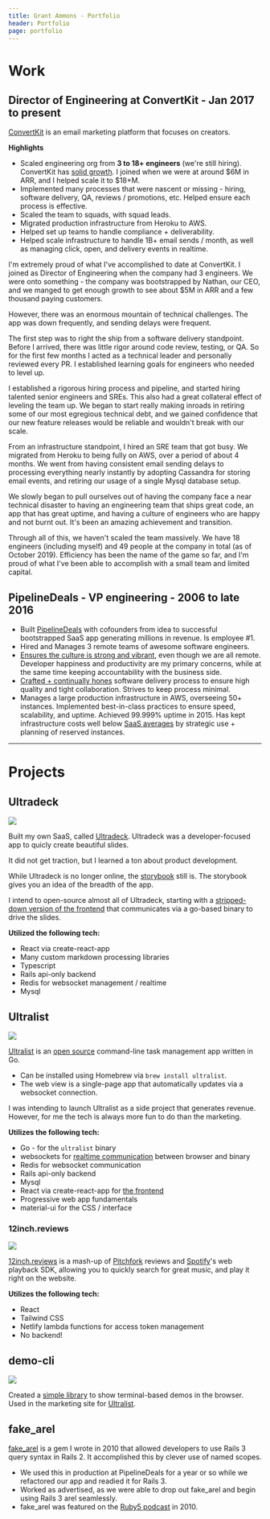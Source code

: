 ```yaml
---
title: Grant Ammons - Portfolio
header: Portfolio
page: portfolio
---
```


# Work

## Director of Engineering at ConvertKit - Jan 2017 to present

[ConvertKit][ck] is an email marketing platform that focuses on creators.

**Highlights**

* Scaled engineering org from **3 to 18+ engineers** (we're still hiring).  ConvertKit has [solid growth](https://convertkit.baremetrics.com/).  I joined when we were at around $6M in ARR, and I helped scale it to $18+M.
* Implemented many processes that were nascent or missing - hiring, software delivery, QA, reviews / promotions, etc. Helped ensure each process is effective.
* Scaled the team to squads, with squad leads.
* Migrated production infrastructure from Heroku to AWS.
* Helped set up teams to handle compliance + deliverability.
* Helped scale infrastructure to handle 1B+ email sends / month, as well as managing click, open, and delivery events in realtime.

I'm extremely proud of what I've accomplished to date at ConvertKit.  I joined as Director of Engineering when the company had 3 engineers.  We were onto something - the company was bootstrapped by Nathan, our CEO, and we manged to get enough growth to see about $5M in ARR and a few thousand paying customers.

However, there was an enormous mountain of technical challenges.  The app was down frequently, and sending delays were frequent.  

The first step was to right the ship from a software delivery standpoint.  Before I arrived, there was little rigor around code review, testing, or QA.   So for the first few months I acted as a technical leader and personally reviewed every PR.  I established learning goals for engineers who needed to level up. 

I established a rigorous hiring process and pipeline, and started hiring talented senior engineers and SREs.  This also had a great collateral effect of leveling the team up.  We began to start really making inroads in retiring some of our most egregious technical debt, and we gained confidence that our new feature releases would be reliable and wouldn't break with our scale.

From an infrastructure standpoint, I hired an SRE team that got busy.  We migrated from Heroku to being fully on AWS, over a period of about 4 months.  We went from having consistent email sending delays to processing everything nearly instantly by adopting Cassandra for storing email events, and retiring our usage of a single Mysql database setup.

We slowly began to pull ourselves out of having the company face a near technical disaster to having an engineering team that ships great code, an app that has great uptime, and having a culture of engineers who are happy and not burnt out.  It's been an amazing achievement and transition.

Through all of this, we haven't scaled the team massively.  We have 18 engineers (including myself) and 49 people at the company in total (as of October 2019).  Efficiency has been the name of the game so far, and I'm proud of what I've been able to accomplish with a small team and limited capital.

## PipelineDeals - VP engineering - 2006 to late 2016

* Built [PipelineDeals][pld] with cofounders from idea to successful bootstrapped SaaS app generating millions in revenue.  Is employee #1.
* Hired and Manages 3 remote teams of awesome software engineers.
* [Ensures the culture is strong and vibrant](https://medium.com/@gammons/4-awesome-ways-to-level-up-your-dev-team-32ab43f90678#.z6bh97clv), even though we are all remote.  Developer happiness and productivity are my primary concerns, while at the same time keeping accountability with the business side.
* [Crafted + continually hones][scrum] software delivery process to ensure high quality and tight collaboration.  Strives to keep process minimal.
* Manages a large production infrastructure in AWS, overseeing 50+ instances.  Implemented best-in-class practices to ensure speed, scalability, and uptime.   Achieved 99.999% uptime in 2015.  Has kept infrastructure costs well below [SaaS averages][saas] by strategic use + planning of reserved instances.

---

# Projects


## Ultradeck

![](images/ultradeck.png)

Built my own SaaS, called [Ultradeck](https://ultradeck.co).  Ultradeck was a developer-focused app to quicly create beautiful slides.

It did not get traction, but I learned a ton about product development.

While Ultradeck is no longer online, the [storybook](https://stories.ultradeck.co) still is.  The storybook gives you an idea of the breadth of the app.

I intend to open-source almost all of Ultradeck, starting with a [stripped-down version of the frontend](https://github.com/gammons/ultradeck-frontend) that communicates via a go-based binary to drive the slides.

**Utilized the following tech:**

* React via create-react-app
* Many custom markdown processing libraries
* Typescript
* Rails api-only backend
* Redis for websocket management / realtime
* Mysql

## Ultralist

![](images/ultralist.png)

[Ultralist][ultralist] is an [open source](https://github.com/ultralist) command-line task management app written in Go.

* Can be installed using Homebrew via `brew install ultralist`.
* The web view is a single-page app that automatically updates via a websocket connection.

I was intending to launch Ultralist as a side project that generates revenue. However, for me the tech is always more fun to do than the marketing.

**Utilizes the following tech:**

* Go - for the `ultralist` binary
* websockets for [realtime communication](https://github.com/ultralist/ultralist-websockets) between browser and binary
* Redis for websocket communication
* Rails api-only backend
* Mysql
* React via create-react-app for [the frontend](https://github.com/ultralist/ultralist-frontend)
* Progressive web app fundamentals
* material-ui for the CSS / interface

### 12inch.reviews

![](images/12inch.png)

[12inch.reviews](https://12inch.reviews) is a mash-up of [Pitchfork](https://pitchfork.com) reviews and [Spotify](https://spotify.com)'s web playback SDK, allowing you to quickly search for great music, and play it right on the website.

**Utilizes the following tech:**

* React
* Tailwind CSS
* Netlify lambda functions for access token management
* No backend!

## demo-cli

![](images/demo-cli.png)

Created a [simple library](https://demo-cli.dev) to show terminal-based demos in the browser.  Used in the marketing site for [Ultralist](https://ultralist.io).

## fake_arel

[fake_arel][fa] is a gem I wrote in 2010 that allowed developers to use Rails 3 query syntax in Rails 2.  It accomplished this by clever use of named scopes.

* We used this in production at PipelineDeals for a year or so while we refactored our app and readied it for Rails 3.
* Worked as advertised, as we were able to drop out fake_arel and begin using Rails 3 arel seamlessly.
* fake_arel was featured on the [Ruby5 podcast][r5] in 2010.

[ck]: https://convertkit.com
[pld]: https://www.pipelinedeals.com
[ultralist]: https://ultralist.io
[saas]: http://www.forentrepreneurs.com/2015-saas-survey-part-2
[scrum]: https://medium.com/cto-school/ditching-scrum-for-kanban-the-best-decision-we-ve-made-as-a-team-cd1167014a6f#.u93fsg4qx
[fa]: https://github.com/gammons/fake_arel
[r5]: https://ruby5.codeschool.com/episodes/99-episode-97-july-27-2010
